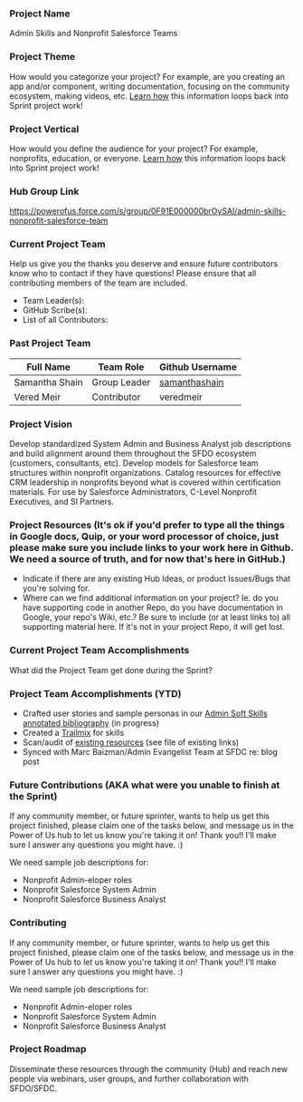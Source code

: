### Project Name
Admin Skills and Nonprofit Salesforce Teams

### Project Theme
How would you categorize your project? For example, are you creating an app and/or component, writing documentation, focusing on the community ecosystem, making videos, etc. [Learn how](https://github.com/SFDO-Community-Sprints/Welcome/wiki/SFDO-Community-Sprints-Topic-Overview) this information loops back into Sprint project work!

### Project Vertical
How would you define the audience for your project? For example, nonprofits, education, or everyone. [Learn how](https://github.com/SFDO-Community-Sprints/Welcome/wiki/SFDO-Community-Sprints-Topic-Overview) this information loops back into Sprint project work!

### Hub Group Link
https://powerofus.force.com/s/group/0F91E000000brOySAI/admin-skills-nonprofit-salesforce-team

### Current Project Team

Help us give you the thanks you deserve and ensure future contributors know who to contact if they have questions! Please ensure that all contributing members of the team are included.
* Team Leader(s): 
* GitHub Scribe(s): 
* List of all Contributors:

### Past Project Team

Full Name | Team Role | Github Username
------------ | ------------- | ------------- |
Samantha Shain | Group Leader | [samanthashain](https://github.com/samanthashain)
Vered Meir | Contributor | veredmeir 

### Project Vision

Develop standardized System Admin and Business Analyst job descriptions and build alignment around them throughout the SFDO ecosystem (customers, consultants, etc). Develop models for Salesforce team structures within nonprofit organizations. Catalog resources for effective CRM leadership in nonprofits beyond what is covered within certification materials. For use by Salesforce Administrators, C-Level Nonprofit Executives, and SI Partners.

### Project Resources (It's ok if you'd prefer to type all the things in Google docs, Quip, or your word processor of choice, just please make sure you include links to your work here in Github. We need a source of truth, and for now that's here in GitHub.)
* Indicate if there are any existing Hub Ideas, or product Issues/Bugs that you're solving for. 
* Where can we find additional information on your project? Ie. do you have supporting code in another Repo, do you have documentation in Google, your repo's Wiki, etc.? Be sure to include (or at least links to) all supporting material here. If it's not in your project Repo, it will get lost.

### Current Project Team Accomplishments
What did the Project Team get done during the Sprint?

### Project Team Accomplishments (YTD)

* Crafted user stories and sample personas in our [Admin Soft Skills annotated bibliography](https://docs.google.com/document/d/1Zm7H5ItAS-UZC8IVvlzNYG_ZV3QXkP4FAC-C9IILP4Q/edit) (in progress)
* Created a [Trailmix](https://trailhead.salesforce.com/users/0055000000614D0AAI/trailmixes/admin-soft-skills) for skills
* Scan/audit of [existing resources](https://docs.google.com/spreadsheets/d/1BYHMNdWDvHSsSPD-JUCSUsXztO8h72AW5P3aF-N4VxQ/edit#gid=0) (see file of existing links)
* Synced with Marc Baizman/Admin Evangelist Team at SFDC re: blog post

### Future Contributions (AKA what were you unable to finish at the Sprint)

If any community member, or future sprinter, wants to help us get this project finished, please claim one of the tasks below, and message us in the Power of Us hub to let us know you're taking it on! Thank you!! I'll make sure I answer any questions you might have. :)

We need sample job descriptions for:

* Nonprofit Admin-eloper roles
* Nonprofit Salesforce System Admin
* Nonprofit Salesforce Business Analyst

### Contributing

If any community member, or future sprinter, wants to help us get this project finished, please claim one of the tasks below, and message us in the Power of Us hub to let us know you're taking it on! Thank you!! I'll make sure I answer any questions you might have. :)

We need sample job descriptions for:
* Nonprofit Admin-eloper roles
* Nonprofit Salesforce System Admin
* Nonprofit Salesforce Business Analyst

### Project Roadmap
Disseminate these resources through the community (Hub) and reach new people via webinars, user groups, and further collaboration with SFDO/SFDC.
